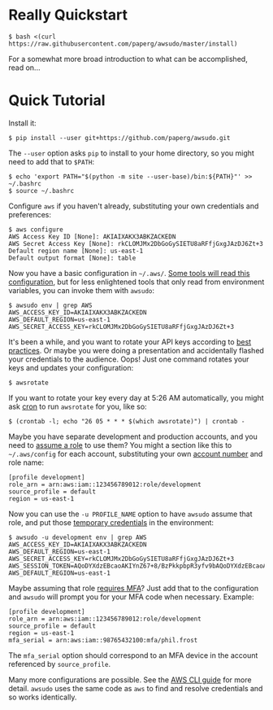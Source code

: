 # Really Quickstart

```console
$ bash <(curl https://raw.githubusercontent.com/paperg/awsudo/master/install)
```

For a somewhat more broad introduction to what can be accomplished, read on...

# Quick Tutorial

Install it:

```console
$ pip install --user git+https://github.com/paperg/awsudo.git
```

The `--user` option asks `pip` to install to your home directory, so you might
need to add that to `$PATH`:

```console
$ echo 'export PATH="$(python -m site --user-base)/bin:${PATH}"' >> ~/.bashrc
$ source ~/.bashrc
```

Configure `aws` if you haven't already, substituting your own credentials and
preferences:

```console
$ aws configure
AWS Access Key ID [None]: AKIAIXAKX3ABKZACKEDN
AWS Secret Access Key [None]: rkCLOMJMx2DbGoGySIETU8aRFfjGxgJAzDJ6Zt+3
Default region name [None]: us-east-1
Default output format [None]: table
```

Now you have a basic configuration in `~/.aws/`. [Some tools will read this
configuration][credentials], but for less enlightened tools that only read from
environment variables, you can invoke them with `awsudo`:

```console
$ awsudo env | grep AWS
AWS_ACCESS_KEY_ID=AKIAIXAKX3ABKZACKEDN
AWS_DEFAULT_REGION=us-east-1
AWS_SECRET_ACCESS_KEY=rkCLOMJMx2DbGoGySIETU8aRFfjGxgJAzDJ6Zt+3
```

It's been a while, and you want to rotate your API keys according to [best
practices]. Or maybe you were doing a presentation and accidentally flashed your
credentials to the audience. Oops! Just one command rotates your keys and
updates your configuration:

```console
$ awsrotate
```

If you want to rotate your key every day at 5:26 AM automatically, you might
ask [cron](https://en.wikipedia.org/wiki/Cron) to run `awsrotate` for you, like
so:

```console
$ (crontab -l; echo "26 05 * * * $(which awsrotate)") | crontab -
```

Maybe you have separate development and production accounts, and you need to
[assume a role] to use them? You might a section like this to `~/.aws/config`
for each account, substituting your own [account number] and role name:

```
[profile development]
role_arn = arn:aws:iam::123456789012:role/development
source_profile = default
region = us-east-1
```

Now you can use the `-u PROFILE_NAME` option to have `awsudo` assume that role,
and put those [temporary credentials] in the environment:

```console
$ awsudo -u development env | grep AWS
AWS_ACCESS_KEY_ID=AKIAIXAKX3ABKZACKEDN
AWS_DEFAULT_REGION=us-east-1
AWS_SECRET_ACCESS_KEY=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
AWS_SESSION_TOKEN=AQoDYXdzEBcaoAKIYnZ67+8/BzPkkpbpR3yfv9bAQoDYXdzEBcaoAKIYnZ67+8/BzPkkpbpR3yfv9b
AWS_DEFAULT_REGION=us-east-1
```

Maybe assuming that role [requires MFA]? Just add that to the configuration and
`awsudo` will prompt you for your MFA code when necessary. Example:

```
[profile development]
role_arn = arn:aws:iam::123456789012:role/development
source_profile = default
region = us-east-1
mfa_serial = arn:aws:iam::98765432100:mfa/phil.frost
```

The `mfa_serial` option should correspond to an MFA device in the account
referenced by `source_profile`.

Many more configurations are possible. See the [AWS CLI guide] for more detail.
`awsudo` uses the same code as `aws` to find and resolve credentials and so
works identically.


  [credentials]: http://blogs.aws.amazon.com/security/post/Tx3D6U6WSFGOK2H/A-New-and-Standardized-Way-to-Manage-Credentials-in-the-AWS-SDKs
  [best practices]: http://docs.aws.amazon.com/general/latest/gr/aws-access-keys-best-practices.html
  [assume a role]: http://docs.aws.amazon.com/cli/latest/userguide/cli-roles.html
  [temporary credentials]: http://docs.aws.amazon.com/STS/latest/UsingSTS/Welcome.html
  [account number]: http://docs.aws.amazon.com/general/latest/gr/acct-identifiers.html
  [requires MFA]: http://docs.aws.amazon.com/cli/latest/userguide/cli-roles.html#cli-roles-mfa
  [AWS CLI guide]: http://docs.aws.amazon.com/cli/latest/userguide/cli-chap-getting-started.html
